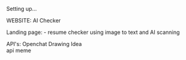 Setting up...

WEBSITE: AI Checker

Landing page: 
    - resume checker using image to text and AI scanning

      
API's:
    Openchat
    Drawing
    Idea    
    api meme
    